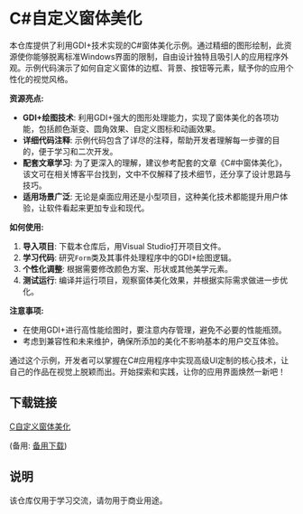 # C#自定义窗体美化

本仓库提供了利用GDI+技术实现的C#窗体美化示例。通过精细的图形绘制，此资源使你能够脱离标准Windows界面的限制，自由设计独特且吸引人的应用程序外观。示例代码演示了如何自定义窗体的边框、背景、按钮等元素，赋予你的应用个性化的视觉风格。

**资源亮点:**
- **GDI+绘图技术**: 利用GDI+强大的图形处理能力，实现了窗体美化的各项功能，包括颜色渐变、圆角效果、自定义图标和动画效果。
- **详细代码注释**: 示例代码包含了详尽的注释，帮助开发者理解每一步骤的目的，便于学习和二次开发。
- **配套文章学习**: 为了更深入的理解，建议参考配套的文章《C#中窗体美化》，该文可在相关博客平台找到，文中不仅解释了技术细节，还分享了设计思路与技巧。
- **适用场景广泛**: 无论是桌面应用还是小型项目，这种美化技术都能提升用户体验，让软件看起来更加专业和现代。

**如何使用:**

1. **导入项目**: 下载本仓库后，用Visual Studio打开项目文件。
2. **学习代码**: 研究`Form`类及其事件处理程序中的GDI+绘图逻辑。
3. **个性化调整**: 根据需要修改颜色方案、形状或其他美学元素。
4. **测试运行**: 编译并运行项目，观察窗体美化效果，并根据实际需求做进一步优化。

**注意事项:**

- 在使用GDI+进行高性能绘图时，要注意内存管理，避免不必要的性能瓶颈。
- 考虑到兼容性和未来维护，确保所添加的美化不影响基本的用户交互体验。

通过这个示例，开发者可以掌握在C#应用程序中实现高级UI定制的核心技术，让自己的作品在视觉上脱颖而出。开始探索和实践，让你的应用界面焕然一新吧！

## 下载链接
[C自定义窗体美化](https://pan.quark.cn/s/550fa897ad6d) 

(备用: [备用下载](https://pan.baidu.com/s/12V2B3iPEsPU4CoJk7sAjOQ?pwd=1234))

## 说明

该仓库仅用于学习交流，请勿用于商业用途。
